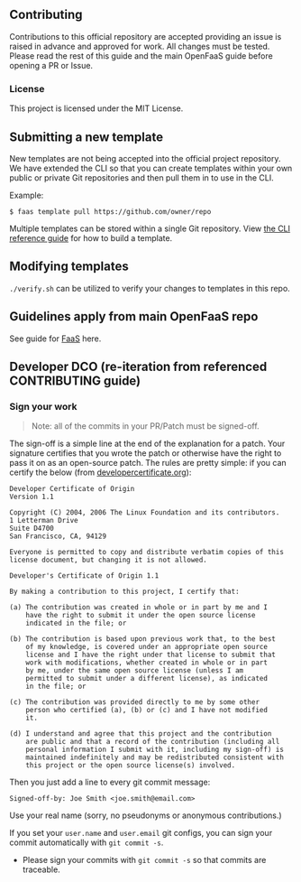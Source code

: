## Contributing

Contributions to this official repository are accepted providing an issue is raised in advance and approved for work. All changes must be tested. Please read the rest of this guide and the main OpenFaaS guide before opening a PR or Issue.

### License

This project is licensed under the MIT License.

## Submitting a new template

New templates are not being accepted into the official project repository. We have extended the CLI so that you can create templates within your own public or private Git repositories and then pull them in to use in the CLI.

Example:

```
$ faas template pull https://github.com/owner/repo
```

Multiple templates can be stored within a single Git repository. View [the CLI reference guide](https://github.com/openfaas/faas-cli) for how to build a template.

## Modifying templates

 ```./verify.sh``` can be utilized to verify your changes to templates in this repo.

## Guidelines apply from main OpenFaaS repo

See guide for [FaaS](https://github.com/openfaas/faas/blob/master/CONTRIBUTING.md) here.

## Developer DCO (re-iteration from referenced CONTRIBUTING guide)

### Sign your work

> Note: all of the commits in your PR/Patch must be signed-off.

The sign-off is a simple line at the end of the explanation for a patch. Your
signature certifies that you wrote the patch or otherwise have the right to pass
it on as an open-source patch. The rules are pretty simple: if you can certify
the below (from [developercertificate.org](http://developercertificate.org/)):

```
Developer Certificate of Origin
Version 1.1

Copyright (C) 2004, 2006 The Linux Foundation and its contributors.
1 Letterman Drive
Suite D4700
San Francisco, CA, 94129

Everyone is permitted to copy and distribute verbatim copies of this
license document, but changing it is not allowed.

Developer's Certificate of Origin 1.1

By making a contribution to this project, I certify that:

(a) The contribution was created in whole or in part by me and I
    have the right to submit it under the open source license
    indicated in the file; or

(b) The contribution is based upon previous work that, to the best
    of my knowledge, is covered under an appropriate open source
    license and I have the right under that license to submit that
    work with modifications, whether created in whole or in part
    by me, under the same open source license (unless I am
    permitted to submit under a different license), as indicated
    in the file; or

(c) The contribution was provided directly to me by some other
    person who certified (a), (b) or (c) and I have not modified
    it.

(d) I understand and agree that this project and the contribution
    are public and that a record of the contribution (including all
    personal information I submit with it, including my sign-off) is
    maintained indefinitely and may be redistributed consistent with
    this project or the open source license(s) involved.
```

Then you just add a line to every git commit message:

    Signed-off-by: Joe Smith <joe.smith@email.com>

Use your real name (sorry, no pseudonyms or anonymous contributions.)

If you set your `user.name` and `user.email` git configs, you can sign your
commit automatically with `git commit -s`.

* Please sign your commits with `git commit -s` so that commits are traceable.

